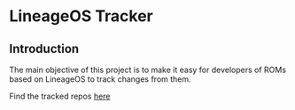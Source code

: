 # LineageOS Tracker 

## Introduction

The main objective of this project is to make it easy for developers of ROMs based on LineageOS to track changes from them. 

Find the tracked repos [here](https://github.com/geek0609/LineageOS-Tracker/blob/LOS/Tracked_Repos.MD)